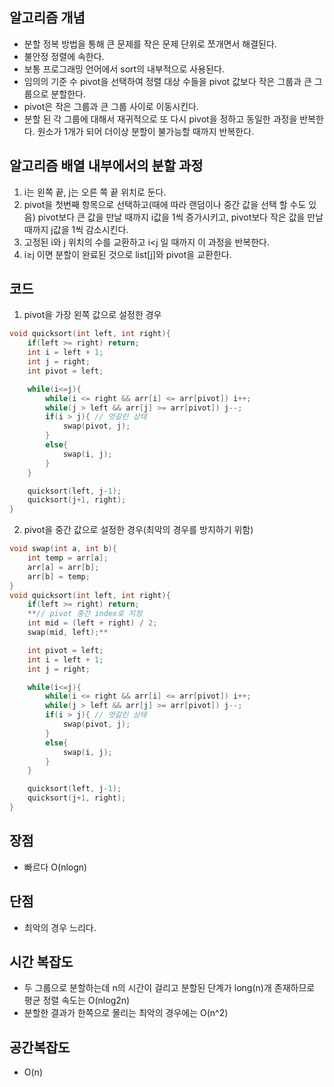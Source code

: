 ## 알고리즘 개념

- 분할 정복 방법을 통해 큰 문제를 작은 문제 단위로 쪼개면서 해결된다.
- 불안정 정렬에 속한다.
- 보통 프로그래밍 언어에서 sort의 내부적으로 사용된다.
- 임의의 기준 수 pivot을 선택하여 정렬 대상 수들을 pivot 값보다 작은 그룹과 큰 그룹으로 분할한다.
- pivot은 작은 그룹과 큰 그룹 사이로 이동시킨다.
- 분할 된 각 그룹에 대해서 재귀적으로 또 다시 pivot을 정하고 동일한 과정을 반복한다. 원소가 1개가 되어 더이상 분할이 불가능할 때까지 반복한다.

## 알고리즘 배열 내부에서의 분할 과정

1. i는 왼쪽 끝, j는 오른 쪽 끝 위치로 둔다.
2. pivot을 첫번째 항목으로 선택하고(때에 따라 랜덤이나 중간 값을 선택 할 수도 있음) pivot보다 큰 값을 만날 때까지 i값을 1씩 증가시키고, pivot보다 작은 값을 만날 때까지 j값을 1씩 감소시킨다.
3. 고정된 i와 j 위치의 수를 교환하고 i<j 일 때까지 이 과정을 반복한다.
4. i≥j 이면 분할이 완료된 것으로 list[j]와 pivot을 교환한다.

## 코드

1. pivot을 가장 왼쪽 값으로 설정한 경우

```cpp
void quicksort(int left, int right){
    if(left >= right) return;
    int i = left + 1;
    int j = right;
    int pivot = left;

    while(i<=j){
        while(i <= right && arr[i] <= arr[pivot]) i++;
        while(j > left && arr[j] >= arr[pivot]) j--;
        if(i > j){ // 엇갈린 상태
            swap(pivot, j);
        }
        else{
            swap(i, j);
        }
    }

    quicksort(left, j-1);
    quicksort(j+1, right);
}
```

2. pivot을 중간 값으로 설정한 경우(최악의 경우를 방지하기 위함)

```cpp
void swap(int a, int b){
    int temp = arr[a];
    arr[a] = arr[b];
    arr[b] = temp;
}
void quicksort(int left, int right){
    if(left >= right) return;
    **// pivot 중간 index로 지정
    int mid = (left + right) / 2;
    swap(mid, left);**

    int pivot = left;
    int i = left + 1;
    int j = right;

    while(i<=j){
        while(i <= right && arr[i] <= arr[pivot]) i++;
        while(j > left && arr[j] >= arr[pivot]) j--;
        if(i > j){ // 엇갈린 상태
            swap(pivot, j);
        }
        else{
            swap(i, j);
        }
    }

    quicksort(left, j-1);
    quicksort(j+1, right);
}
```

## 장점

- 빠르다 O(nlogn)

## 단점

- 최악의 경우 느리다.

## 시간 복잡도

- 두 그룹으로 분할하는데 n의 시간이 걸리고 분할된 단계가 long(n)개 존재하므로 평균 정렬 속도는 O(nlog2n)
- 분할한 결과가 한쪽으로 몰리는 최악의 경우에는 O(n^2)

## 공간복잡도

- O(n)